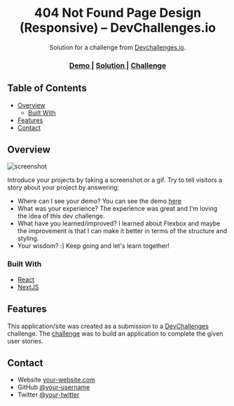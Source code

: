 <!-- Please update value in the {}  -->

<h1 align="center">404 Not Found Page Design (Responsive) – DevChallenges.io</h1>

<div align="center">
   Solution for a challenge from  <a href="http://devchallenges.io" target="_blank">Devchallenges.io</a>.
</div>

<div align="center">
  <h3>
    <a href="https://https://404-not-found-dev-challenges-one.vercel.app/">
      Demo
    </a>
    <span> | </span>
    <a href="https://github.com/mofodox/404-Not-Found_DevChallenges">
      Solution
    </a>
    <span> | </span>
    <a href="https://devchallenges.io/challenges/wBunSb7FPrIepJZAg0sY">
      Challenge
    </a>
  </h3>
</div>

<!-- TABLE OF CONTENTS -->

## Table of Contents

- [Overview](#overview)
  - [Built With](#built-with)
- [Features](#features)
- [Contact](#contact)

<!-- OVERVIEW -->

## Overview

![screenshot](https://i.ibb.co/5nCrN9f/Screenshot-2020-09-25-at-12-44-33-AM.png)

Introduce your projects by taking a screenshot or a gif. Try to tell visitors a story about your project by answering:

- Where can I see your demo?
You can see the demo [here](https://404-not-found-dev-challenges-one.vercel.app/)
- What was your experience?
The experience was great and I'm loving the idea of this dev challenge.
- What have you learned/improved?
I learned about Flexbox and maybe the improvement is that I can make it better in terms of the structure and styling.
- Your wisdom? :)
Keep going and let's learn together!

### Built With

<!-- This section should list any major frameworks that you built your project using. Here are a few examples.-->

- [React](https://reactjs.org/)
- [NextJS](https://nextjs.org/)

## Features

<!-- List the features of your application or follow the template. Don't share the figma file here :) -->

This application/site was created as a submission to a [DevChallenges](https://devchallenges.io/challenges) challenge. The [challenge](https://devchallenges.io/challenges/wBunSb7FPrIepJZAg0sY) was to build an application to complete the given user stories.

## Contact

- Website [your-website.com](https://khairulakmal.surge.sh)
- GitHub [@your-username](https://github.com/mofodox)
- Twitter [@your-twitter](https://twitter.com/mofodox)

